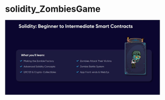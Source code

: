 # solidity_ZombiesGame



<img src="https://github.com/Sylvat160/solidity_ZombiesGame/blob/main/zombies.jpg" alt="img" />
